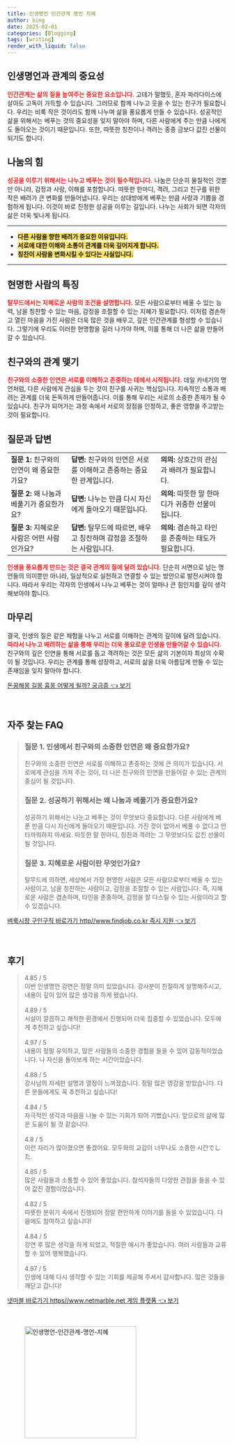 ```yaml
---
title: 인생명언 인간관계 명언 지혜
author: bing
date: 2025-02-01
categories: [Blogging]
tags: [writing]
render_with_liquid: false
---
```



<h2 id='인생명언과 관계의 중요성'>인생명언과 관계의 중요성</h2>

<p><b><span style="color: #ee2323;">인간관계는 삶의 질을 높여주는 중요한 요소입니다.</span></b> 고테가 말했듯, 혼자 파라다이스에 살아도 고독이 가득할 수 있습니다. 그러므로 함께 나누고 웃을 수 있는 친구가 필요합니다. 우리는 비록 작은 것이라도 함께 나누며 삶을 풍요롭게 만들 수 있습니다. 성공적인 삶을 위해서는 베푸는 것의 중요성을 잊지 말아야 하며, 다른 사람에게 주는 만큼 나에게도 돌아오는 것이기 때문입니다. 또한, 따뜻한 칭찬이나 격려는 종종 금보다 값진 선물이 되기도 합니다.</p>

<h2 id='나눔의 힘'>나눔의 힘</h2>

<p><b><span style="color: #ee2323;">성공을 이루기 위해서는 나누고 베푸는 것이 필수적입니다.</span></b> 나눔은 단순히 물질적인 것뿐만 아니라, 감정과 사랑, 이해를 포함합니다. 따뜻한 한마디, 격려, 그리고 친구를 위한 작은 배려가 큰 변화를 만들어냅니다. 우리는 상대방에게 베푸는 만큼 사랑과 기쁨을 경험하게 됩니다. 이것이 바로 진정한 성공을 이루는 길입니다. 나누는 사회가 되면 각자의 삶은 더욱 빛나게 됩니다.</p>

<hr />

<ul>
    <li><b><span style="background-color: #ffe066;">다른 사람을 향한 배려가 중요한 이유입니다.</span></b></li>
    <li><b><span style="background-color: #ffe066;">서로에 대한 이해와 소통이 관계를 더욱 깊어지게 합니다.</span></b></li>
    <li><b><span style="background-color: #ffe066;">칭찬이 사람을 변화시킬 수 있다는 사실입니다.</span></b></li>
</ul>

<hr />

<h2 id='현명한 사람의 특징'>현명한 사람의 특징</h2>

<p><b><span style="color: #ee2323;">탈무드에서는 지혜로운 사람의 조건을 설명합니다.</span></b> 모든 사람으로부터 배울 수 있는 능력, 남을 칭찬할 수 있는 마음, 감정을 조절할 수 있는 지혜가 필요합니다. 이처럼 겸손하고 열린 마음을 가진 사람은 더욱 많은 것을 배우고, 깊은 인간관계를 형성할 수 있습니다. 그렇기에 우리도 이러한 현명함을 길러 나가야 하며, 이를 통해 더 나은 삶을 만들어 갈 수 있습니다.</p>

<h2 id='친구와의 관계 맺기'>친구와의 관계 맺기</h2>

<p><b><span style="color: #ee2323;">친구와의 소중한 인연은 서로를 이해하고 존중하는 데에서 시작됩니다.</span></b> 데일 카네기의 명언처럼, 다른 사람에게 관심을 두는 것이 친구를 사귀는 핵심입니다. 지속적인 소통과 배려는 관계를 더욱 돈독하게 만들어줍니다. 이를 통해 우리는 서로의 소중한 존재가 될 수 있습니다. 친구가 되어가는 과정 속에서 서로의 장점을 인정하고, 좋은 영향을 주고받는 것이 필요합니다.</p>

<h2 id='질문과 답변'>질문과 답변</h2>

<table>
    <tr>
        <td><b>질문 1:</b> 친구와의 인연이 왜 중요한가요?</td>
        <td><b>답변:</b> 친구와의 인연은 서로를 이해하고 존중하는 중요한 관계입니다.</td>
        <td><b>의의:</b> 상호간의 관심과 배려가 필요합니다.</td>
    </tr>
    <tr>
        <td><b>질문 2:</b> 왜 나눔과 베풀기가 중요한가요?</td>
        <td><b>답변:</b> 나누는 만큼 다시 자신에게 돌아오기 때문입니다.</td>
        <td><b>의의:</b> 따뜻한 말 한마디가 귀중한 선물이 됩니다.</td>
    </tr>
    <tr>
        <td><b>질문 3:</b> 지혜로운 사람은 어떤 사람인가요?</td>
        <td><b>답변:</b> 탈무드에 따르면, 배우고 칭찬하며 감정을 조절하는 사람입니다.</td>
        <td><b>의의:</b> 겸손하고 타인을 존중하는 태도가 필요합니다.</td>
    </tr>
</table>

<p><b><span style="color: #ee2323;">인생을 풍요롭게 만드는 것은 결국 관계의 질에 달려 있습니다.</span></b> 단순히 서면으로 남는 명언들의 의미뿐만 아니라, 일상적으로 실천하고 연결할 수 있는 방안으로 발전시켜야 합니다. 따라서 우리는 각자의 인생에서 나누고 베푸는 것이 얼마나 큰 힘인지를 깊이 생각해보아야 합니다.</p>

<h2 id='마무리'>마무리</h2>

<p>결국, 인생의 질은 같은 체험을 나누고 서로를 이해하는 관계의 깊이에 달려 있습니다. <b><span style="color: #ee2323;">따라서 나누고 배려하는 삶을 통해 우리는 더욱 풍요로운 인생을 만들어갈 수 있습니다.</span></b> 친구와의 깊은 인연을 통해 서로를 돕고 격려하는 것은 모든 삶의 기본이자 최상의 수확이 될 것입니다. 우리는 관계를 통해 성장하고, 서로의 삶을 더욱 아름답게 만들 수 있는 존재임을 잊지 말아야 합니다.</p>


<p><a class="click-button" title="돈꿈해몽 길몽 흉몽 어떻게 될까? 궁금증" href="https://blackassets.github.io/posts/%EB%8F%88%EA%BF%88%ED%95%B4%EB%AA%BD-%EA%B8%B8%EB%AA%BD-%ED%9D%89%EB%AA%BD-%EC%96%B4%EB%96%BB%EA%B2%8C-%EB%90%A0%EA%B9%8C-%EA%B6%81%EA%B8%88%EC%A6%9D/" rel="dofollow">돈꿈해몽 길몽 흉몽 어떻게 될까? 궁금증 👈 보기</a></p><br>
<h2 id='자주_찾는_FAQ'>자주 찾는 FAQ</h2>
<div itemscope="" itemtype="https://schema.org/FAQPage"> 
<blockquote> 
<div itemscope="" itemprop="mainEntity" itemtype="https://schema.org/Question"> 
<h3 itemprop="name">질문 1. 인생에서 친구와의 소중한 인연은 왜 중요한가요?</h3> 
<div itemscope="" itemprop="acceptedAnswer" itemtype="https://schema.org/Answer"> 
<span itemprop="text"> 
<p>친구와의 소중한 인연은 서로를 이해하고 존중하는 것에 큰 의미가 있습니다. 서로에게 관심을 가져 주는 것이, 더 나은 친구와의 인연을 만들어갈 수 있는 관계의 중심이 될 것입니다.</p> 
</span> 
</div> 
</div> 

<div itemscope="" itemprop="mainEntity" itemtype="https://schema.org/Question"> 
<h3 itemprop="name">질문 2. 성공하기 위해서는 왜 나눔과 베풀기가 중요한가요?</h3> 
<div itemscope="" itemprop="acceptedAnswer" itemtype="https://schema.org/Answer"> 
<span itemprop="text"> 
<p>성공하기 위해서는 나눈고 베푸는 것이 무엇보다 중요합니다. 다른 사람에게 베푼 만큼 다시 자신에게 돌아오기 때문입니다. 가진 것이 없어서 베풀 수 없다고 안타까워하지 마세요. 따듯한 말 한마디, 칭찬과 격려는 그 무엇보다도 값진 선물이 될 것입니다.</p> 
</span> 
</div> 
</div> 

<div itemscope="" itemprop="mainEntity" itemtype="https://schema.org/Question"> 
<h3 itemprop="name">질문 3. 지혜로운 사람이란 무엇인가요?</h3> 
<div itemscope="" itemprop="acceptedAnswer" itemtype="https://schema.org/Answer"> 
<span itemprop="text"> 
<p>탈무드에 의하면, 세상에서 가장 현명한 사람은 모든 사람으로부터 배울 수 있는 사람이고, 남을 칭찬하는 사람이고, 감정을 조절할 수 있는 사람입니다. 즉, 지혜로운 사람은 겸손하며, 타인을 존중하며, 감정을 잘 다스릴 수 있는 사람이라고 할 수 있겠습니다.</p> 
</span> 
</div> 
</div> 

</blockquote> 
</div>
<p><a class="click-button" title="벼룩시장 구인구직 바로가기 http//www.findjob.co.kr 즉시 지원" href="https://blackassets.github.io/posts/%EB%B2%BC%EB%A3%A9%EC%8B%9C%EC%9E%A5-%EA%B5%AC%EC%9D%B8%EA%B5%AC%EC%A7%81-%EB%B0%94%EB%A1%9C%EA%B0%80%EA%B8%B0-httpwww.findjob.co.kr-%EC%A6%89%EC%8B%9C-%EC%A7%80%EC%9B%90/" rel="dofollow">벼룩시장 구인구직 바로가기 http//www.findjob.co.kr 즉시 지원 👈 보기</a></p><br>
<h2 id='후기'>후기</h2>
<div itemscope itemtype="https://schema.org/Product">
  <blockquote>
  <div itemprop="review" itemscope itemtype="https://schema.org/Review">
      <div itemprop="reviewRating" itemscope itemtype="https://schema.org/Rating"> <span itemprop="ratingValue">4.85</span> / <span itemprop="bestRating">5</span> </div>
      <span itemprop="reviewBody">이번 인생명언 강연은 정말 의미 있었습니다. 강사분이 친절하게 설명해주시고, 내용이 깊이 있어 많은 생각을 하게 됐습니다.</span>
  </div>
  <br>
  <div itemprop="review" itemscope itemtype="https://schema.org/Review">
      <div itemprop="reviewRating" itemscope itemtype="https://schema.org/Rating"> <span itemprop="ratingValue">4.89</span> / <span itemprop="bestRating">5</span> </div>
      <span itemprop="reviewBody">시설이 깔끔하고 쾌적한 환경에서 진행되어 더욱 집중할 수 있었습니다. 모두에게 추천하고 싶습니다!</span>
  </div>
  <br>
  <div itemprop="review" itemscope itemtype="https://schema.org/Review">
      <div itemprop="reviewRating" itemscope itemtype="https://schema.org/Rating"> <span itemprop="ratingValue">4.97</span> / <span itemprop="bestRating">5</span> </div>
      <span itemprop="reviewBody">내용이 정말 유익하고, 많은 사람들의 소중한 경험을 들을 수 있어 감동적이었습니다. 나 자신을 돌아보게 하는 시간이었습니다.</span>
  </div>
  <br>
  <div itemprop="review" itemscope itemtype="https://schema.org/Review">
      <div itemprop="reviewRating" itemscope itemtype="https://schema.org/Rating"> <span itemprop="ratingValue">4.88</span> / <span itemprop="bestRating">5</span> </div>
      <span itemprop="reviewBody">강사님의 자세한 설명과 열정이 느껴졌습니다. 정말 많은 영감을 받았습니다. 다른 분들에게도 꼭 추천하고 싶습니다!</span>
  </div>
  <br>
  <div itemprop="review" itemscope itemtype="https://schema.org/Review">
      <div itemprop="reviewRating" itemscope itemtype="https://schema.org/Rating"> <span itemprop="ratingValue">4.84</span> / <span itemprop="bestRating">5</span> </div>
      <span itemprop="reviewBody">자극적인 생각과 마음을 나눌 수 있는 기회가 되어 기뻤습니다. 앞으로의 삶에 많은 도움이 될 것 같습니다.</span>
  </div>
  <br>
  <div itemprop="review" itemscope itemtype="https://schema.org/Review">
      <div itemprop="reviewRating" itemscope itemtype="https://schema.org/Rating"> <span itemprop="ratingValue">4.8</span> / <span itemprop="bestRating">5</span> </div>
      <span itemprop="reviewBody">이런 자리가 많아졌으면 좋겠어요. 모두와의 교감이 너무나도 소중한 시간でした.</span>
  </div>
  <br>
  <div itemprop="review" itemscope itemtype="https://schema.org/Review">
      <div itemprop="reviewRating" itemscope itemtype="https://schema.org/Rating"> <span itemprop="ratingValue">4.85</span> / <span itemprop="bestRating">5</span> </div>
      <span itemprop="reviewBody">많은 사람들과 소통할 수 있어 좋았습니다. 참석자들의 다양한 관점을 들을 수 있어 값진 경험이었습니다.</span>
  </div>
  <br>
  <div itemprop="review" itemscope itemtype="https://schema.org/Review">
      <div itemprop="reviewRating" itemscope itemtype="https://schema.org/Rating"> <span itemprop="ratingValue">4.82</span> / <span itemprop="bestRating">5</span> </div>
      <span itemprop="reviewBody">따뜻한 분위기 속에서 진행되어 정말 편안하게 이야기를 들을 수 있었습니다. 다음에도 참여하고 싶습니다!</span>
  </div>
  <br>
  <div itemprop="review" itemscope itemtype="https://schema.org/Review">
      <div itemprop="reviewRating" itemscope itemtype="https://schema.org/Rating"> <span itemprop="ratingValue">4.84</span> / <span itemprop="bestRating">5</span> </div>
      <span itemprop="reviewBody">강연 후 많은 생각을 하게 되었고, 적절한 예시가 좋았습니다. 여러 사람들과 교류할 수 있어 행복했습니다.</span>
  </div>
  <br>
  <div itemprop="review" itemscope itemtype="https://schema.org/Review">
      <div itemprop="reviewRating" itemscope itemtype="https://schema.org/Rating"> <span itemprop="ratingValue">4.97</span> / <span itemprop="bestRating">5</span> </div>
      <span itemprop="reviewBody">인생에 대해 다시 생각할 수 있는 기회를 제공해 주셔서 감사합니다. 많은 것들을 깨닫고 갑니다!</span>
  </div>
  </blockquote>
</div>
<p><a class="click-button" title="넷마블 바로가기 https//www.netmarble.net 게임 플랫폼" href="https://blackassets.github.io/posts/%EB%84%B7%EB%A7%88%EB%B8%94-%EB%B0%94%EB%A1%9C%EA%B0%80%EA%B8%B0-httpswww.netmarble.net-%EA%B2%8C%EC%9E%84-%ED%94%8C%EB%9E%AB%ED%8F%BC/" rel="dofollow">넷마블 바로가기 https//www.netmarble.net 게임 플랫폼 👈 보기</a></p><br>
<figure class="image"><img src="https://blackassets.github.io/assets/img/thumbnail/인생명언-인간관계-명언-지혜.webp" alt="인생명언-인간관계-명언-지혜" width="256" height="256"></figure>